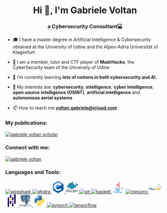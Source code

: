 <h1 align="center">Hi 👋, I'm Gabriele Voltan</h1>
<h3 align="center">a Cybersecurity Consultant💻</h3>

- 🎓 I have a master degree in Artificial Intelligence & Cybersecurity obtained at the University of Udine and the Alpen-Adria Universität of Klagenfurt

- 🐍 I am a member, tutor and CTF player of **MadrHacks**, the CyberSecurity team of the University of Udine

- 🧠 I’m currently learning **lots of notions in both cybersecurity and AI.**

- 👀 My interests are: **cybersecurity**, **intelligence**, **cyber intelligence**, **open source intelligence (OSINT)**, **artificial intelligence** and **autonomous aerial systems**

- 📫 How to reach me **voltan.gabriele@icloud.com**

<h3 align="left">My publications:</h3>
<p align="left">
<a href="https://scholar.google.com/citations?hl=en&user=0HbvA7UAAAAJ" target="blank"><img align="center" src="https://upload.wikimedia.org/wikipedia/commons/c/c7/Google_Scholar_logo.svg" alt="gabriele voltan scholar" height="30" width="40" /></a>
</p>

<h3 align="left">Connect with me:</h3>
<p align="left">
<a href="https://www.linkedin.com/in/gabriele-voltan/" target="blank"><img align="center" src="https://raw.githubusercontent.com/rahuldkjain/github-profile-readme-generator/master/src/images/icons/Social/linked-in-alt.svg" alt="gabriele voltan" height="30" width="40" /></a>
</p>

<h3 align="left">Languages and Tools:</h3>
<p align="left"> <a href="https://www.wireshark.org" target="_blank" rel="noreferrer"> <img src="https://www.vectorlogo.zone/logos/wireshark/wireshark-icon.svg" alt="wireshark" width="40" height="40"/> </a> <a href="https://ghidra-sre.org" target="_blank" rel="noreferrer"> <img src="https://seeklogo.com/images/G/ghidra-logo-6BE9F01930-seeklogo.com.png" alt="ghidra" width="40" height="40"/> </a> <a href="https://www.cprogramming.com/" target="_blank" rel="noreferrer"> <img src="https://raw.githubusercontent.com/devicons/devicon/master/icons/c/c-original.svg" alt="c" width="40" height="40"/> </a> <a href="https://www.docker.com/" target="_blank" rel="noreferrer"> <img src="https://raw.githubusercontent.com/devicons/devicon/master/icons/docker/docker-original-wordmark.svg" alt="docker" width="40" height="40"/> </a>  <a href="https://git-scm.com/" target="_blank" rel="noreferrer"> <img src="https://www.vectorlogo.zone/logos/git-scm/git-scm-icon.svg" alt="git" width="40" height="40"/> </a> <a href="https://www.haskell.org/" target="_blank" rel="noreferrer"> <img src="https://upload.wikimedia.org/wikipedia/commons/1/1c/Haskell-Logo.svg" alt="haskell" width="40" height="40"/> </a> <a href="https://www.java.com" target="_blank" rel="noreferrer"> <img src="https://raw.githubusercontent.com/devicons/devicon/master/icons/java/java-original.svg" alt="java" width="40" height="40"/> </a> <a href="https://www.minizinc.org" target="_blank" rel="noreferrer"> <img src="https://www.minizinc.org/MiniZn_logo.png" alt="minizinc" width="40" height="40"/> </a> <a href="https://www.mysql.com/" target="_blank" rel="noreferrer"> <img src="https://raw.githubusercontent.com/devicons/devicon/master/icons/mysql/mysql-original-wordmark.svg" alt="mysql" width="40" height="40"/> </a> <a href="https://pandas.pydata.org/" target="_blank" rel="noreferrer"> <img src="https://raw.githubusercontent.com/devicons/devicon/2ae2a900d2f041da66e950e4d48052658d850630/icons/pandas/pandas-original.svg" alt="pandas" width="40" height="40"/> </a> <a href="https://www.postgresql.org" target="_blank" rel="noreferrer"> <img src="https://raw.githubusercontent.com/devicons/devicon/master/icons/postgresql/postgresql-original-wordmark.svg" alt="postgresql" width="40" height="40"/> </a> <a href="https://www.python.org" target="_blank" rel="noreferrer"> <img src="https://raw.githubusercontent.com/devicons/devicon/master/icons/python/python-original.svg" alt="python" width="40" height="40"/> </a> <a href="https://pytorch.org/" target="_blank" rel="noreferrer"> <img src="https://www.vectorlogo.zone/logos/pytorch/pytorch-icon.svg" alt="pytorch" width="40" height="40"/> </a> <a href="https://www.tensorflow.org" target="_blank" rel="noreferrer"> <img src="https://www.vectorlogo.zone/logos/tensorflow/tensorflow-icon.svg" alt="tensorflow" width="40" height="40"/> </a> </p>
